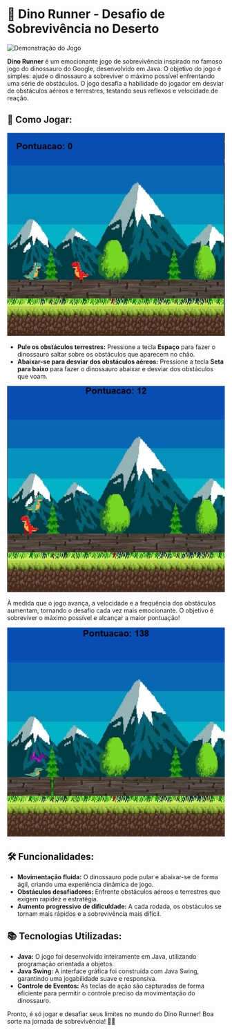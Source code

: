 # 🌟 Dino Runner - Desafio de Sobrevivência no Deserto

![Demonstração do Jogo](FotoDino/Dino.gif)


**Dino Runner** é um emocionante jogo de sobrevivência inspirado no famoso jogo do dinossauro do Google, desenvolvido em Java. O objetivo do jogo é simples: ajude o dinossauro a sobreviver o máximo possível enfrentando uma série de obstáculos. O jogo desafia a habilidade do jogador em desviar de obstáculos aéreos e terrestres, testando seus reflexos e velocidade de reação.

## 🚀 Como Jogar:
![Captura de Tela](FotoDino/Capturar.PNG)

- **Pule os obstáculos terrestres:** Pressione a tecla **Espaço** para fazer o dinossauro saltar sobre os obstáculos que aparecem no chão.
- **Abaixar-se para desviar dos obstáculos aéreos:** Pressione a tecla **Seta para baixo** para fazer o dinossauro abaixar e desviar dos obstáculos que voam.

![Captura de Tela](FotoDino/Capturar2.PNG)
  
À medida que o jogo avança, a velocidade e a frequência dos obstáculos aumentam, tornando o desafio cada vez mais emocionante. O objetivo é sobreviver o máximo possível e alcançar a maior pontuação!

![Captura de Tela](FotoDino/Capturar3.PNG)

## 🛠️ Funcionalidades:
- **Movimentação fluida:** O dinossauro pode pular e abaixar-se de forma ágil, criando uma experiência dinâmica de jogo.
- **Obstáculos desafiadores:** Enfrente obstáculos aéreos e terrestres que exigem rapidez e estratégia.
- **Aumento progressivo de dificuldade:** A cada rodada, os obstáculos se tornam mais rápidos e a sobrevivência mais difícil.

## 📚 Tecnologias Utilizadas:
- **Java:** O jogo foi desenvolvido inteiramente em Java, utilizando programação orientada a objetos.
- **Java Swing:** A interface gráfica foi construída com Java Swing, garantindo uma jogabilidade suave e responsiva.
- **Controle de Eventos:** As teclas de ação são capturadas de forma eficiente para permitir o controle preciso da movimentação do dinossauro.

Pronto, é só jogar e desafiar seus limites no mundo do Dino Runner! Boa sorte na jornada de sobrevivência! 🦖🌵
